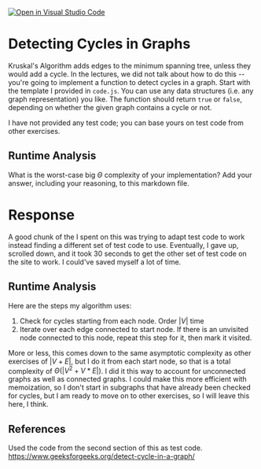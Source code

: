 [![Open in Visual Studio Code](https://classroom.github.com/assets/open-in-vscode-718a45dd9cf7e7f842a935f5ebbe5719a5e09af4491e668f4dbf3b35d5cca122.svg)](https://classroom.github.com/online_ide?assignment_repo_id=13004434&assignment_repo_type=AssignmentRepo)
# Detecting Cycles in Graphs

Kruskal's Algorithm adds edges to the minimum spanning tree, unless they would
add a cycle. In the lectures, we did not talk about how to do this -- you're
going to implement a function to detect cycles in a graph. Start with the
template I provided in `code.js`. You can use any data structures (i.e. any
graph representation) you like. The function should return `true` or `false`,
depending on whether the given graph contains a cycle or not.

I have not provided any test code; you can base yours on test code from other
exercises.

## Runtime Analysis

What is the worst-case big $\Theta$ complexity of your implementation? Add your
answer, including your reasoning, to this markdown file.

# Response
A good chunk of the I spent on this was trying to adapt test code to work instead finding a different set of test code to use. Eventually, I gave up, scrolled down, and it took 30 seconds to get the other set of test code on the site to work. I could've saved myself a lot of time.

## Runtime Analysis
Here are the steps my algorithm uses:
1. Check for cycles starting from each node. Order $|V|$ time
2. Iterate over each edge connected to start node. If there is an unvisited node connected to this node, repeat this step for it, then mark it visited.

More or less, this comes down to the same asymptotic complexity as other exercises of $|V+E|$, but I do it from each start node, so that is a total complexity of $\Theta\left(|V^2+V*E|\right)$. I did it this way to account for unconnected graphs as well as connected graphs. I could make this more efficient with memoization, so I don't start in subgraphs that have already been checked for cycles, but I am ready to move on to other exercises, so I will leave this here, I think.

## References
Used the code from the second section of this as test code.
https://www.geeksforgeeks.org/detect-cycle-in-a-graph/

